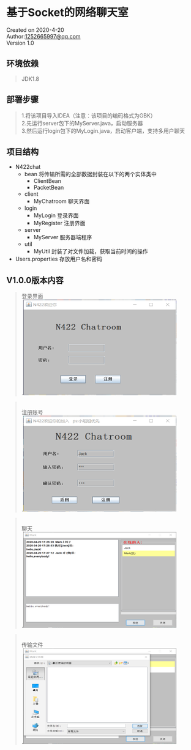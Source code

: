 # 基于Socket的网络聊天室

Created on 2020-4-20<br/>
Author:<1252665997@qq.com><br/>
Version 1.0<br/>

## 环境依赖
>JDK1.8

## 部署步骤
>1.将该项目导入IDEA（注意：该项目的编码格式为GBK）  
>2.先运行server包下的MyServer.java，启动服务器  
>3.然后运行login包下的MyLogin.java，启动客户端，支持多用户聊天

## 项目结构
+ N422chat  
   + bean           将传输所需的全部数据封装在以下的两个实体类中
     + ClientBean
     + PacketBean
   + client
     + MyChatroom   聊天界面<br/>
   + login
     + MyLogin      登录界面<br/>
     + MyRegister   注册界面<br/>
   + server
     + MyServer     服务器端程序<br/>
   + util
     + MyUtil       封装了对文件加载，获取当前时间的操作<br/>
+ Users.properties  存放用户名和密码

## V1.0.0版本内容
>登录界面<br/>
.<img src="picture/login.png" width="400" height="250" />
<!-- ![ ](picture/login.png?imageMogr2/auto-orient/strip)-->
><br/>注册账号<br/>
.<img src="picture/register.png" width="400" height="250" />
<!-- ![ ](picture/register.png)-->
><br/>聊天<br/>
.<img src="picture/chatting.png" width="400" height="250" />
<!-- ![ ](picture/chatting.png)-->
><br/>传输文件<br/>
.<img src="picture/transmit.png" width="400" height="250" />
<!-- ![ ](picture/transmit.png)-->
